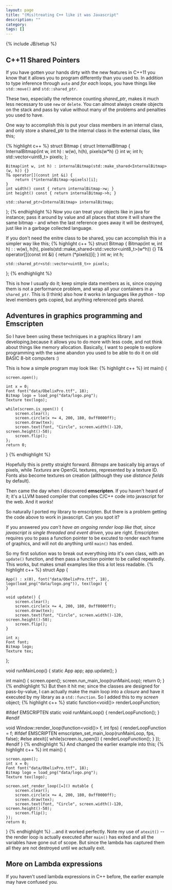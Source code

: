 ```yaml
---
layout: page
title: "(Mis)treating C++ like it was Javascript"
description: ""
category: 
tags: []
---
```

{% include JB/setup %}

C++11 Shared Pointers
---------------------
If you have gotten your hands dirty with the new features in C++11 you know that it allows you to
program differently than you used to. In addition to type inference through `auto` and *for each*
loops, you have things like `std::move()` and `std::shared_ptr`.

These two, especially the reference counting *shared_ptr*, makes it
much less necessary to use `new` or `delete`. You can almost always create objects on the stack and
pass by value without many of the problems and penalties you used to have.

One way to accomplish this is put your class members in an internal class, and only store
a shared_ptr to the internal class in the external class, like this;

{% highlight c++ %}
struct Bitmap {
	struct InternalBitmap {
		InternalBitmap(int w, int h) : w(w), h(h), pixels(w*h) {}
		int w;
		int h;
		std::vector<uint8_t> pixels;
	};

	Bitmap(int w, int h) : internalBitmap(std::make_shared<InternalBitmap>(w, h)) {}
	T& operator[](const int &i) { 
		return (*internalBitmap->pixels)[i];
	}
	int width() const { return internalBitmap->w; }
	int height() const { return internalBitmap->h; }

	std::shared_ptr<InternalBitmap> internalBitmap;
};
{% endhighlight %}
Now you can treat your objects like in java for instance; pass it around by value and all
places that store it will share the same bitmap - and when the last reference goes away
it will be destroyed, just like in a garbage collected language.

If you don't need the enitre class to be shared, you can accomplish this in a simpler way like this;
{% highlight c++ %}
struct Bitmap {
	Bitmap(int w, int h) :  : w(w), h(h), pixels(std::make_shared<std::vector<uint8_t>(w*h)) {}
	T& operator[](const int &i) { 
		return (*pixels)[i];
	}
	int w;
	int h;

	std::shared_ptr<std::vector<uint8_t>> pixels;
};
{% endhighlight %}

This is how I usually do it; keep simple data members as is, since
copying them is not a performance problem, and wrap all your containers in a `shared_ptr`. This is
(I think) also how it works in languages like *python* - top level members gets copied, but anything
referenced gets shared.

Adventures in graphics programming and Emscripten
------------------------------------------------------
So I have been using these techniques in a graphics library I am developing,because it allows
you to do more with less code, and not think about things like memory allocation. Basically, I
want to people to explore programming with the same abandon you used to be able to do it on
old BASIC 8-bit computers :)

This is how a simple program may look like:
{% highlight c++ %}
int main() {

	screen.open();

	int x = 0;
	Font font("data/ObelixPro.ttf", 18);
	Bitmap logo = load_png("data/logo.png");
	Texture tex(logo);

	while(screen.is_open()) {
		screen.clear();
		screen.circle(x += 4, 200, 180, 0xff0000ff);
		screen.draw(tex);
		screen.text(font, "Circle", screen.width()-120, screen.height()-50);
		screen.flip();
	};
	return 0;
}
{% endhighlight %}

Hopefully this is pretty straight forward. *Bitmaps* are basically big arrays of pixels, while *Textures* are OpenGL textures,
represented by a texture ID. Fonts also become textures on creation (allthough they use *distance fields* by default).

Then came the day when I discovered **emscripten**. If you haven't heard of it; it's a LLVM based compiler
that compiles C/C++ code into javascript for the web. And it *works*!

So naturally I ported my library to emscripten. But there is a problem getting the code above to work in javascript.
Can you spot it?

If you answered *you can't have an ongoing render loop like that, since javascript is single threaded and event driven*, 
you are right. Emscripten requires you to pass a function pointer to be excuted to render each frame of graphics, and will
not do anything until `main()` has ended.

So my first solution was to break out everything into it's own class, with an `update()` function, and then pass a function
pointer to be called repeatedly. This works, but makes small examples like this a lot less readable. 
{% highlight c++ %}
struct App {

	App() : x(0), font("data/ObelixPro.ttf", 18), logo(load_png("data/logo.png")), tex(logo) {
	}

	void update() {
		screen.clear();
		screen.circle(x += 4, 200, 180, 0xff0000ff);
		screen.draw(tex);
		screen.text(font, "Circle", screen.width()-120, screen.height()-50);
		screen.flip();
	}

	int x;
	Font font;
	Bitmap logo;
	Texture tex;
};

void runMainLoop() {
	static App app;
	app.update();
}

int main() {
	screen.open();
	screen.run_main_loop(runMainLoop);
	return 0;
}
{% endhighlight %}
But then it hit me; since the classes are designed for pass-by-value, I can
actually make the main loop into a _closure_ and have it executed by my library as a `std::function`. So I added this to my *screen*
object;
{% highlight c++ %}
static function<void()> renderLoopFunction;

#ifdef EMSCRIPTEN
static void runMainLoop() {
		renderLoopFunction();
}
#endif

void Window::render_loop(function<void()> f, int fps) {
	renderLoopFunction = f;
#ifdef EMSCRIPTEN
	emscripten_set_main_loop(runMainLoop, fps, false);
#else
	atexit([](){
		while(screen.is_open()) {
			renderLoopFunction();
		}
	});
#endif
}
{% endhighlight %}
And changed the earlier example into this;
{% highlight c++ %}
int main() {

	screen.open();
	int x = 0;
	Font font("data/ObelixPro.ttf", 18);
	Bitmap logo = load_png("data/logo.png");
	Texture tex(logo);

	screen.set_render_loop([=]() mutable {
		screen.clear();
		screen.circle(x += 4, 200, 180, 0xff0000ff);
		screen.draw(tex);
		screen.text(font, "Circle", screen.width()-120, screen.height()-50);
		screen.flip();
	});
	return 0;
}
{% endhighlight %}
...and it worked perfectly. Note my use of `atexit()` -- the render loop is actually executed after `main()` has exited and
all the variables have gone out of scope. But since the lambda has captured them all they are not destroyed until we actually exit.

More on Lambda expressions
--------------------------

If you haven't used lambda expressions in C++ before, the earlier example may have confused you.
